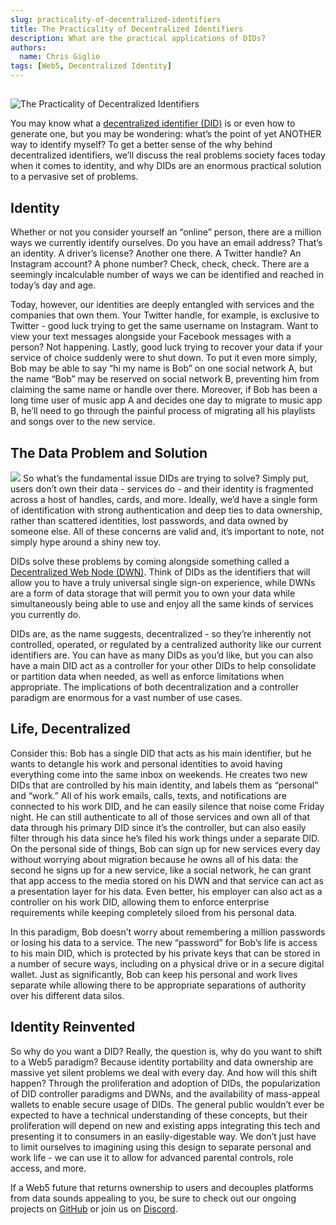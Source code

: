 ```yaml
---
slug: practicality-of-decentralized-identifiers
title: The Practicality of Decentralized Identifiers
description: What are the practical applications of DIDs?
authors:
  name: Chris Giglio
tags: [Web5, Decentralized Identity]
---
```


<head>
  <title>The Practicality of Decentralized Identifiers</title>
  <meta property="og:description" content="What are the practical applications of DIDs?" />
  <meta property="og:title" content="The Practicality of Decentralized Identifiers" />
  <meta property="og:url" content='https://developer.tbd.website/blog/practicality-of-decentralized-identifiers' />
  <meta property="og:image" content="https://developer.tbd.website/assets/images/practicality-did-blog-banner-2e81ddb567c7950d67869b9b3b05da62.png" />
  
  <meta name="twitter:card" content="summary" />
  <meta name="twitter:image" content="https://developer.tbd.website/assets/images/practicality-did-blog-banner-2e81ddb567c7950d67869b9b3b05da62.png" />
  <meta name="twitter:site" content="@tbdevs" />
  <meta name="twitter:title" content="The Practicality of Decentralized Identifiers" />
  <meta name="twitter:description" content="What are the practical applications of DIDs?" />
  <link rel="apple-touch-icon" href="https://developer.tbd.website/img/tbd-fav-icon-main.png" />
</head>

## 

![The Practicality of Decentralized Identifiers](/img/practicality-did-blog-banner.png)

You may know what a [decentralized identifier (DID)](https://developer.tbd.website/docs/web5/learn/decentralized-identifiers) is or even how to generate one, but you may be wondering: what’s the point of yet ANOTHER way to identify myself? To get a better sense of the why behind decentralized identifiers, we’ll discuss the real problems society faces today when it comes to identity, and why DIDs are an enormous practical solution to a pervasive set of problems.

<!--truncate-->

## Identity
Whether or not you consider yourself an “online” person, there are a million ways we currently identify ourselves. Do you have an email address? That’s an identity. A driver’s license? Another one there. A Twitter handle? An Instagram account? A phone number? Check, check, check. There are a seemingly incalculable number of ways we can be identified and reached in today’s day and age.

Today, however, our identities are deeply entangled with services and the companies that own them. Your Twitter handle, for example, is exclusive to Twitter - good luck trying to get the same username on Instagram. Want to view your text messages alongside your Facebook messages with a person? Not happening. Lastly, good luck trying to recover your data if your service of choice suddenly were to shut down. To put it even more simply, Bob may be able to say “hi my name is Bob” on one social network A, but the name “Bob” may be reserved on social network B, preventing him from claiming the same name or handle over there. Moreover, if Bob has been a long time user of music app A and decides one day to migrate to music app B, he’ll need to go through the painful process of migrating all his playlists and songs over to the new service.

## The Data Problem and Solution
![](/img/evolving-the-web.png)
So what’s the fundamental issue DIDs are trying to solve? Simply put, users don’t own their data - services do - and their identity is fragmented across a host of handles, cards, and more. Ideally, we’d have a single form of identification with strong authentication and deep ties to data ownership, rather than scattered identities, lost passwords, and data owned by someone else. All of these concerns are valid and, it’s important to note, not simply hype around a shiny new toy.

DIDs solve these problems by coming alongside something called a [Decentralized Web Node (DWN)](https://developer.tbd.website/docs/web5/learn/decentralized-web-nodes). Think of DIDs as the identifiers that will allow you to have a truly universal single sign-on experience, while DWNs are a form of data storage that will permit you to own your data while simultaneously being able to use and enjoy all the same kinds of services you currently do.

DIDs are, as the name suggests, decentralized - so they’re inherently not controlled, operated, or regulated by a centralized authority like our current identifiers are. You can have as many DIDs as you’d like, but you can also have a main DID act as a controller for your other DIDs to help consolidate or partition data when needed, as well as enforce limitations when appropriate. The implications of both decentralization and a controller paradigm are enormous for a vast number of use cases.

## Life, Decentralized
Consider this: Bob has a single DID that acts as his main identifier, but he wants to detangle his work and personal identities to avoid having everything come into the same inbox on weekends. He creates two new DIDs that are controlled by his main identity, and labels them as “personal” and “work.” All of his work emails, calls, texts, and notifications are connected to his work DID, and he can easily silence that noise come Friday night. He can still authenticate to all of those services and own all of that data through his primary DID since it’s the controller, but can also easily filter through his data since he’s filed his work things under a separate DID. On the personal side of things, Bob can sign up for new services every day without worrying about migration because he owns all of his data: the second he signs up for a new service, like a social network, he can grant that app access to the media stored on his DWN and that service can act as a presentation layer for his data. Even better, his employer can also act as a controller on his work DID, allowing them to enforce enterprise requirements while keeping completely siloed from his personal data.

In this paradigm, Bob doesn’t worry about remembering a million passwords or losing his data to a service. The new “password” for Bob’s life is access to his main DID, which is protected by his private keys that can be stored in a number of secure ways, including on a physical drive or in a secure digital wallet. Just as significantly, Bob can keep his personal and work lives separate while allowing there to be appropriate separations of authority over his different data silos.

## Identity Reinvented
So why do you want a DID? Really, the question is, why do you want to shift to a Web5 paradigm? Because identity portability and data ownership are massive yet silent problems we deal with every day. And how will this shift happen? Through the proliferation and adoption of DIDs, the popularization of DID controller paradigms and DWNs, and the availability of mass-appeal wallets to enable secure usage of DIDs. The general public wouldn’t ever be expected to have a technical understanding of these concepts, but their proliferation will depend on new and existing apps integrating this tech and presenting it to consumers in an easily-digestable way. We don’t just have to limit ourselves to imagining using this design to separate personal and work life - we can use it to allow for advanced parental controls, role access, and more.

If a Web5 future that returns ownership to users and decouples platforms from data sounds appealing to you, be sure to check out our ongoing projects on [GitHub](https://github.com/TBD54566975) or join us on [Discord](https://discord.gg/tbd).

